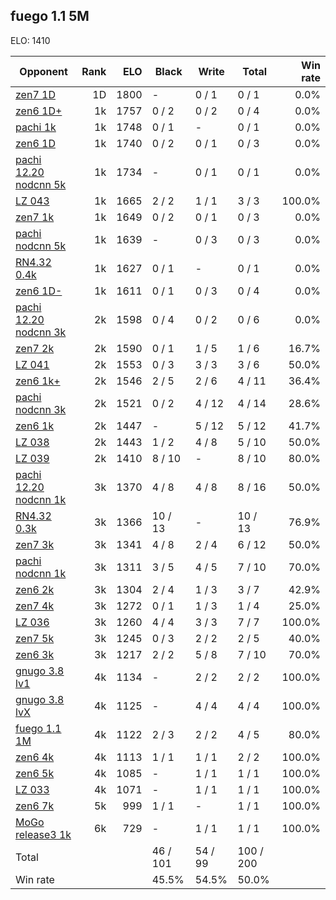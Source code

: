 ## fuego 1.1 5M ##

ELO: 1410

Opponent | Rank | ELO | Black | Write | Total | Win rate
---------|-----:|----:|-------|-------|-------|-------:
[zen7 1D](zen7%201D.md) | 1D | 1800 | - | 0 / 1 | 0 / 1 | 0.0%
[zen6 1D+](zen6%201D+.md) | 1k | 1757 | 0 / 2 | 0 / 2 | 0 / 4 | 0.0%
[pachi 1k](pachi%201k.md) | 1k | 1748 | 0 / 1 | - | 0 / 1 | 0.0%
[zen6 1D](zen6%201D.md) | 1k | 1740 | 0 / 2 | 0 / 1 | 0 / 3 | 0.0%
[pachi 12.20 nodcnn 5k](pachi%2012.20%20nodcnn%205k.md) | 1k | 1734 | - | 0 / 1 | 0 / 1 | 0.0%
[LZ 043](LZ%20043.md) | 1k | 1665 | 2 / 2 | 1 / 1 | 3 / 3 | 100.0%
[zen7 1k](zen7%201k.md) | 1k | 1649 | 0 / 2 | 0 / 1 | 0 / 3 | 0.0%
[pachi nodcnn 5k](pachi%20nodcnn%205k.md) | 1k | 1639 | - | 0 / 3 | 0 / 3 | 0.0%
[RN4.32 0.4k](RN4.32%200.4k.md) | 1k | 1627 | 0 / 1 | - | 0 / 1 | 0.0%
[zen6 1D-](zen6%201D-.md) | 1k | 1611 | 0 / 1 | 0 / 3 | 0 / 4 | 0.0%
[pachi 12.20 nodcnn 3k](pachi%2012.20%20nodcnn%203k.md) | 2k | 1598 | 0 / 4 | 0 / 2 | 0 / 6 | 0.0%
[zen7 2k](zen7%202k.md) | 2k | 1590 | 0 / 1 | 1 / 5 | 1 / 6 | 16.7%
[LZ 041](LZ%20041.md) | 2k | 1553 | 0 / 3 | 3 / 3 | 3 / 6 | 50.0%
[zen6 1k+](zen6%201k+.md) | 2k | 1546 | 2 / 5 | 2 / 6 | 4 / 11 | 36.4%
[pachi nodcnn 3k](pachi%20nodcnn%203k.md) | 2k | 1521 | 0 / 2 | 4 / 12 | 4 / 14 | 28.6%
[zen6 1k](zen6%201k.md) | 2k | 1447 | - | 5 / 12 | 5 / 12 | 41.7%
[LZ 038](LZ%20038.md) | 2k | 1443 | 1 / 2 | 4 / 8 | 5 / 10 | 50.0%
[LZ 039](LZ%20039.md) | 2k | 1410 | 8 / 10 | - | 8 / 10 | 80.0%
[pachi 12.20 nodcnn 1k](pachi%2012.20%20nodcnn%201k.md) | 3k | 1370 | 4 / 8 | 4 / 8 | 8 / 16 | 50.0%
[RN4.32 0.3k](RN4.32%200.3k.md) | 3k | 1366 | 10 / 13 | - | 10 / 13 | 76.9%
[zen7 3k](zen7%203k.md) | 3k | 1341 | 4 / 8 | 2 / 4 | 6 / 12 | 50.0%
[pachi nodcnn 1k](pachi%20nodcnn%201k.md) | 3k | 1311 | 3 / 5 | 4 / 5 | 7 / 10 | 70.0%
[zen6 2k](zen6%202k.md) | 3k | 1304 | 2 / 4 | 1 / 3 | 3 / 7 | 42.9%
[zen7 4k](zen7%204k.md) | 3k | 1272 | 0 / 1 | 1 / 3 | 1 / 4 | 25.0%
[LZ 036](LZ%20036.md) | 3k | 1260 | 4 / 4 | 3 / 3 | 7 / 7 | 100.0%
[zen7 5k](zen7%205k.md) | 3k | 1245 | 0 / 3 | 2 / 2 | 2 / 5 | 40.0%
[zen6 3k](zen6%203k.md) | 3k | 1217 | 2 / 2 | 5 / 8 | 7 / 10 | 70.0%
[gnugo 3.8 lv1](gnugo%203.8%20lv1.md) | 4k | 1134 | - | 2 / 2 | 2 / 2 | 100.0%
[gnugo 3.8 lvX](gnugo%203.8%20lvX.md) | 4k | 1125 | - | 4 / 4 | 4 / 4 | 100.0%
[fuego 1.1 1M](fuego%201.1%201M.md) | 4k | 1122 | 2 / 3 | 2 / 2 | 4 / 5 | 80.0%
[zen6 4k](zen6%204k.md) | 4k | 1113 | 1 / 1 | 1 / 1 | 2 / 2 | 100.0%
[zen6 5k](zen6%205k.md) | 4k | 1085 | - | 1 / 1 | 1 / 1 | 100.0%
[LZ 033](LZ%20033.md) | 4k | 1071 | - | 1 / 1 | 1 / 1 | 100.0%
[zen6 7k](zen6%207k.md) | 5k | 999 | 1 / 1 | - | 1 / 1 | 100.0%
[MoGo release3 1k](MoGo%20release3%201k.md) | 6k | 729 | - | 1 / 1 | 1 / 1 | 100.0%
Total | | | 46 / 101 | 54 / 99 | 100 / 200 | 
Win rate| | | 45.5% | 54.5% | 50.0% | 
